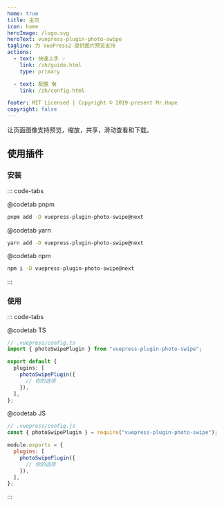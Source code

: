 ```yaml
---
home: true
title: 主页
icon: home
heroImage: /logo.svg
heroText: vuepress-plugin-photo-swipe
tagline: 为 VuePress2 提供图片预览支持
actions:
  - text: 快速上手 💡
    link: /zh/guide.html
    type: primary

  - text: 配置 🛠
    link: /zh/config.html

footer: MIT Licensed | Copyright © 2019-present Mr.Hope
copyright: false
---
```


让页面图像支持预览，缩放，共享，滑动查看和下载。

## 使用插件

### 安装

::: code-tabs

@codetab pnpm

```bash
pnpm add -D vuepress-plugin-photo-swipe@next
```

@codetab yarn

```bash
yarn add -D vuepress-plugin-photo-swipe@next
```

@codetab npm

```bash
npm i -D vuepress-plugin-photo-swipe@next
```

:::

### 使用

::: code-tabs

@codetab TS

```ts
// .vuepress/config.ts
import { photoSwipePlugin } from "vuepress-plugin-photo-swipe";

export default {
  plugins: [
    photoSwipePlugin({
      // 你的选项
    }),
  ],
};
```

@codetab JS

```js
// .vuepress/config.js
const { photoSwipePlugin } = require("vuepress-plugin-photo-swipe");

module.exports = {
  plugins: [
    photoSwipePlugin({
      // 你的选项
    }),
  ],
};
```

:::
